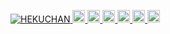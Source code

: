 <p align="left">
  <a href="https://github.com/HEKUCHAN/">
    <img src="https://komarev.com/ghpvc/?username=HEKUCHAN" alt="HEKUCHAN" />
  </a>
  <a href="http://twitter.com/Heitor_Hirose">
    <img height="20" src="https://img.shields.io/twitter/follow/Heitor_Hirose?label=Twitter&logo=twitter&style=flat" />
  </a>
  <a href="https://github.com/HEKUCHAN">
    <img height="20" src="https://img.shields.io/github/followers/HEKUCHAN?label=follow&logo=github&style=flat" />
  </a>
  <a href="https://www.reddit.com/user/HEKUCHANDAO">
    <img height="20" src="https://img.shields.io/reddit/user-karma/combined/HEKUCHANDAO?label=Reddit&logo=reddit&style=flat" />
  </a>
  <a href="https://stackoverflow.com/users/43795/HEKUCHAN">
    <img height="20" src="https://img.shields.io/stackexchange/stackoverflow/r/43795?label=StackOverflow&logo=stack-overflow&style=flat" />
  </a>
  <a href="http://qiita.com/hekuta">
    <img height="20" src="https://qiita-badge.apiapi.app/s/hekuta/posts.svg" />
  </a>
  <//qiita.com/HEKUCHAN">
    <img height="20" src="https://qiita-badge.apiapi.app/s/hekuta/contributions.svg" />
  </a>
</p>
